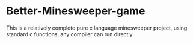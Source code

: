 # Better-Minesweeper-game
This is a relatively complete pure c language minesweeper project, using standard c functions, any compiler can run directly
